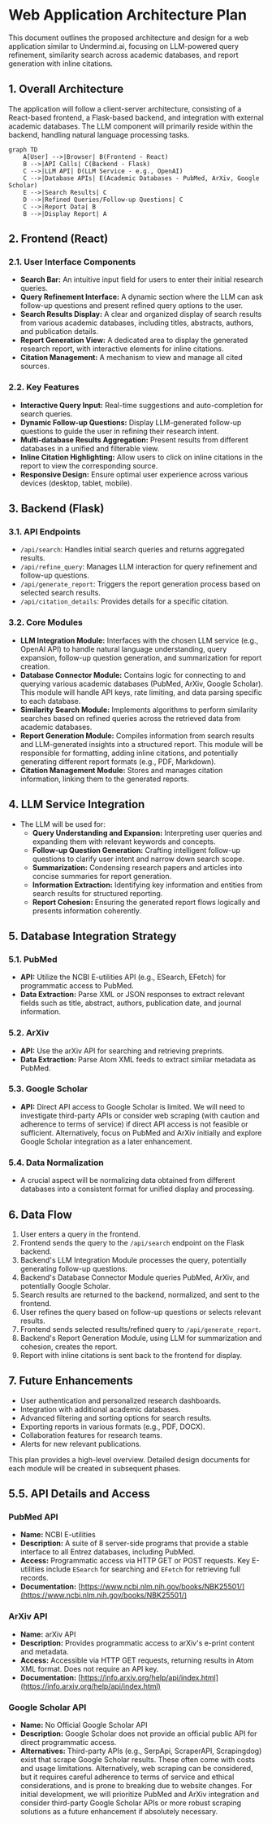 # Web Application Architecture Plan

This document outlines the proposed architecture and design for a web application similar to Undermind.ai, focusing on LLM-powered query refinement, similarity search across academic databases, and report generation with inline citations.

## 1. Overall Architecture

The application will follow a client-server architecture, consisting of a React-based frontend, a Flask-based backend, and integration with external academic databases. The LLM component will primarily reside within the backend, handling natural language processing tasks.

```mermaid
graph TD
    A[User] -->|Browser| B(Frontend - React)
    B -->|API Calls| C(Backend - Flask)
    C -->|LLM API| D(LLM Service - e.g., OpenAI)
    C -->|Database APIs| E(Academic Databases - PubMed, ArXiv, Google Scholar)
    E -->|Search Results| C
    D -->|Refined Queries/Follow-up Questions| C
    C -->|Report Data| B
    B -->|Display Report| A
```

## 2. Frontend (React)

### 2.1. User Interface Components

*   **Search Bar:** An intuitive input field for users to enter their initial research queries.
*   **Query Refinement Interface:** A dynamic section where the LLM can ask follow-up questions and present refined query options to the user.
*   **Search Results Display:** A clear and organized display of search results from various academic databases, including titles, abstracts, authors, and publication details.
*   **Report Generation View:** A dedicated area to display the generated research report, with interactive elements for inline citations.
*   **Citation Management:** A mechanism to view and manage all cited sources.

### 2.2. Key Features

*   **Interactive Query Input:** Real-time suggestions and auto-completion for search queries.
*   **Dynamic Follow-up Questions:** Display LLM-generated follow-up questions to guide the user in refining their research intent.
*   **Multi-database Results Aggregation:** Present results from different databases in a unified and filterable view.
*   **Inline Citation Highlighting:** Allow users to click on inline citations in the report to view the corresponding source.
*   **Responsive Design:** Ensure optimal user experience across various devices (desktop, tablet, mobile).

## 3. Backend (Flask)

### 3.1. API Endpoints

*   `/api/search`: Handles initial search queries and returns aggregated results.
*   `/api/refine_query`: Manages LLM interaction for query refinement and follow-up questions.
*   `/api/generate_report`: Triggers the report generation process based on selected search results.
*   `/api/citation_details`: Provides details for a specific citation.

### 3.2. Core Modules

*   **LLM Integration Module:** Interfaces with the chosen LLM service (e.g., OpenAI API) to handle natural language understanding, query expansion, follow-up question generation, and summarization for report creation.
*   **Database Connector Module:** Contains logic for connecting to and querying various academic databases (PubMed, ArXiv, Google Scholar). This module will handle API keys, rate limiting, and data parsing specific to each database.
*   **Similarity Search Module:** Implements algorithms to perform similarity searches based on refined queries across the retrieved data from academic databases.
*   **Report Generation Module:** Compiles information from search results and LLM-generated insights into a structured report. This module will be responsible for formatting, adding inline citations, and potentially generating different report formats (e.g., PDF, Markdown).
*   **Citation Management Module:** Stores and manages citation information, linking them to the generated reports.

## 4. LLM Service Integration

*   The LLM will be used for:
    *   **Query Understanding and Expansion:** Interpreting user queries and expanding them with relevant keywords and concepts.
    *   **Follow-up Question Generation:** Crafting intelligent follow-up questions to clarify user intent and narrow down search scope.
    *   **Summarization:** Condensing research papers and articles into concise summaries for report generation.
    *   **Information Extraction:** Identifying key information and entities from search results for structured reporting.
    *   **Report Cohesion:** Ensuring the generated report flows logically and presents information coherently.

## 5. Database Integration Strategy

### 5.1. PubMed

*   **API:** Utilize the NCBI E-utilities API (e.g., ESearch, EFetch) for programmatic access to PubMed.
*   **Data Extraction:** Parse XML or JSON responses to extract relevant fields such as title, abstract, authors, publication date, and journal information.

### 5.2. ArXiv

*   **API:** Use the arXiv API for searching and retrieving preprints.
*   **Data Extraction:** Parse Atom XML feeds to extract similar metadata as PubMed.

### 5.3. Google Scholar

*   **API:** Direct API access to Google Scholar is limited. We will need to investigate third-party APIs or consider web scraping (with caution and adherence to terms of service) if direct API access is not feasible or sufficient. Alternatively, focus on PubMed and ArXiv initially and explore Google Scholar integration as a later enhancement.

### 5.4. Data Normalization

*   A crucial aspect will be normalizing data obtained from different databases into a consistent format for unified display and processing.

## 6. Data Flow

1.  User enters a query in the frontend.
2.  Frontend sends the query to the `/api/search` endpoint on the Flask backend.
3.  Backend's LLM Integration Module processes the query, potentially generating follow-up questions.
4.  Backend's Database Connector Module queries PubMed, ArXiv, and potentially Google Scholar.
5.  Search results are returned to the backend, normalized, and sent to the frontend.
6.  User refines the query based on follow-up questions or selects relevant results.
7.  Frontend sends selected results/refined query to `/api/generate_report`.
8.  Backend's Report Generation Module, using LLM for summarization and cohesion, creates the report.
9.  Report with inline citations is sent back to the frontend for display.

## 7. Future Enhancements

*   User authentication and personalized research dashboards.
*   Integration with additional academic databases.
*   Advanced filtering and sorting options for search results.
*   Exporting reports in various formats (e.g., PDF, DOCX).
*   Collaboration features for research teams.
*   Alerts for new relevant publications.

This plan provides a high-level overview. Detailed design documents for each module will be created in subsequent phases.



## 5.5. API Details and Access

### PubMed API

*   **Name:** NCBI E-utilities
*   **Description:** A suite of 8 server-side programs that provide a stable interface to all Entrez databases, including PubMed.
*   **Access:** Programmatic access via HTTP GET or POST requests. Key E-utilities include `ESearch` for searching and `EFetch` for retrieving full records.
*   **Documentation:** [https://www.ncbi.nlm.nih.gov/books/NBK25501/](https://www.ncbi.nlm.nih.gov/books/NBK25501/)

### ArXiv API

*   **Name:** arXiv API
*   **Description:** Provides programmatic access to arXiv's e-print content and metadata.
*   **Access:** Accessible via HTTP GET requests, returning results in Atom XML format. Does not require an API key.
*   **Documentation:** [https://info.arxiv.org/help/api/index.html](https://info.arxiv.org/help/api/index.html)

### Google Scholar API

*   **Name:** No Official Google Scholar API
*   **Description:** Google Scholar does not provide an official public API for direct programmatic access.
*   **Alternatives:** Third-party APIs (e.g., SerpApi, ScraperAPI, Scrapingdog) exist that scrape Google Scholar results. These often come with costs and usage limitations. Alternatively, web scraping can be considered, but it requires careful adherence to terms of service and ethical considerations, and is prone to breaking due to website changes. For initial development, we will prioritize PubMed and ArXiv integration and consider third-party Google Scholar APIs or more robust scraping solutions as a future enhancement if absolutely necessary.



